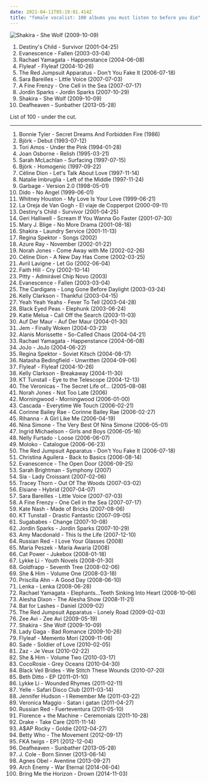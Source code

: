 ```yaml
---
date: 2021-04-11T05:19:01.414Z
title: "female vocalist: 100 albums you must listen to before you die"
---
```

![Shakira - She Wolf (2009-10-09)](http://coverartarchive.org/release/d4b44066-c686-465e-a68a-4c5248b7466e/2133462264-500.jpg "Shakira - She Wolf (2009-10-09)")
<ol class="albums">
<li data-cover="https://via.placeholder.com/450" data-tags="rnb" role="button">Destiny's Child - Survivor (2001-04-25)</li>
<li data-cover="http://coverartarchive.org/release/0d36931b-831a-3663-90a1-57b2210e19f3/2107137774-500.jpg" data-tags="rock" role="button">Evanescence - Fallen (2003-03-04)</li>
<li data-cover="http://coverartarchive.org/release/afa6abfc-c25c-46ad-bf82-dfb1e0befc5d/11779004677-500.jpg" data-tags="female vocalists, indie" role="button">Rachael Yamagata - Happenstance (2004-06-08)</li>
<li data-cover="https://img.discogs.com/siliP9KWt0ywP1IntEzYd8rCZ84=/fit-in/350x350/filters:strip_icc():format(jpeg):mode_rgb():quality(90)/discogs-images/R-789078-1403779298-7728.jpeg.jpg" data-tags="alternative rock, rock, female vocalists" role="button">Flyleaf - Flyleaf (2004-10-26)</li>
<li data-cover="http://coverartarchive.org/release/76360728-22dd-4c57-86d2-481b4a2e88fc/12966416160-500.jpg" data-tags="rock, alternative rock, emo, screamo" role="button">The Red Jumpsuit Apparatus - Don't You Fake It (2006-07-18)</li>
<li data-cover="http://coverartarchive.org/release/bb65a0e6-41c3-42dc-be56-1e2064eb1b2f/13725245197-500.jpg" data-tags="pop" role="button">Sara Bareilles - Little Voice (2007-07-03)</li>
<li data-cover="https://img.discogs.com/JEIfc9NdY3c9F5eLEJxd9_dr_54=/fit-in/600x527/filters:strip_icc():format(jpeg):mode_rgb():quality(90)/discogs-images/R-1148059-1202040265.jpeg.jpg" data-tags="female vocalist, indie" role="button">A Fine Frenzy - One Cell in the Sea (2007-07-17)</li>
<li data-cover="http://coverartarchive.org/release/b86285db-3459-37e8-a190-493ac9b7954f/21075550304-500.jpg" data-tags="pop, rnb" role="button">Jordin Sparks - Jordin Sparks (2007-10-29)</li>
<li data-cover="http://coverartarchive.org/release/d4b44066-c686-465e-a68a-4c5248b7466e/2133462264-500.jpg" data-tags="shakira, pop, dance" role="button">Shakira - She Wolf (2009-10-09)</li>
<li data-cover="http://coverartarchive.org/release/2c6513c0-7b01-4b36-836c-d400e80e8072/25313095145-500.jpg" data-tags="post-black metal, blackgaze" role="button">Deafheaven - Sunbather (2013-05-28)</li>
</ol>
List of 100 - under the cut.
<!-- more -->

_________________

<ol class="albums">
<li data-cover="http://coverartarchive.org/release/96a3712c-34d7-4572-b1f1-57386b35900d/11361311426-500.jpg" data-tags="rock, female vocalist, bonnie tyler" role="button">
Bonnie Tyler - Secret Dreams And Forbidden Fire (1986)
</li>
<li data-cover="http://coverartarchive.org/release/3945b500-1e03-3060-89a2-82b0938d8397/23040661690-500.jpg" data-tags="electronic, alternative" role="button">
Björk - Debut (1993-07-12)
</li>
<li data-cover="http://coverartarchive.org/release/716ab432-03be-3567-9d9f-1cbb4736e0dc/24215052902-500.jpg" data-tags="piano, alternative, 90s" role="button">
Tori Amos - Under the Pink (1994-01-28)
</li>
<li data-cover="http://coverartarchive.org/release/cf2d4879-5b57-446c-a344-73edc2c953ee/2125238082-500.jpg" data-tags="rock" role="button">
Joan Osborne - Relish (1995-03-21)
</li>
<li data-cover="http://coverartarchive.org/release/e427c52c-60f4-3df4-9493-2df0734d85aa/3198645256-500.jpg" data-tags="female vocalists" role="button">
Sarah McLachlan - Surfacing (1997-07-15)
</li>
<li data-cover="http://coverartarchive.org/release/7a2ad97a-55e9-48a4-953b-45ddc10f7f0f/3778603775-500.jpg" data-tags="electronic, alternative" role="button">
Björk - Homogenic (1997-09-22)
</li>
<li data-cover="http://coverartarchive.org/release/e242203e-fa5f-401e-ade9-ff12907ccd93/4017146272-500.jpg" data-tags="pop, celine dion" role="button">
Céline Dion - Let's Talk About Love (1997-11-14)
</li>
<li data-cover="http://coverartarchive.org/release/13e46e8d-b4c4-4669-b76c-3cc461569e56/25963924896-500.jpg" data-tags="pop" role="button">
Natalie Imbruglia - Left of the Middle (1997-11-24)
</li>
<li data-cover="http://coverartarchive.org/release/0caa32f8-85be-339f-ade9-d2ce32a6a1f7/5995318726-500.jpg" data-tags="90s, rock, alternative" role="button">
Garbage - Version 2.0 (1998-05-01)
</li>
<li data-cover="http://coverartarchive.org/release/7a9b4a0c-0888-4889-804b-eae4f6a2d4b5/7948199430-500.jpg" data-tags="pop, dido, female vocalists" role="button">
Dido - No Angel (1999-06-01)
</li>
<li data-cover="https://img.discogs.com/wcbeSKP_aB4pvG4rgyduqbSndRQ=/fit-in/600x600/filters:strip_icc():format(jpeg):mode_rgb():quality(90)/discogs-images/R-10368880-1496116674-5471.jpeg.jpg" data-tags="90s, soul, rnb, pop, female vocalists" role="button">
Whitney Houston - My Love Is Your Love (1999-06-21)
</li>
<li data-cover="http://coverartarchive.org/release/3e1b3d08-3af2-43ac-8010-64a801b45d25/10003126515-500.jpg" data-tags="spanish, pop" role="button">
La Oreja de Van Gogh - El viaje de Copperpot (2000-09-11)
</li>
<li data-cover="https://via.placeholder.com/450" data-tags="rnb" role="button">
Destiny's Child - Survivor (2001-04-25)
</li>
<li data-cover="https://img.discogs.com/3CK529HiIwzc3kNoo8mCsUeO140=/fit-in/600x547/filters:strip_icc():format(jpeg):mode_rgb():quality(90)/discogs-images/R-7268457-1437683277-8109.jpeg.jpg" data-tags="pop" role="button">
Geri Halliwell - Scream If You Wanna Go Faster (2001-07-30)
</li>
<li data-cover="https://img.discogs.com/2Q7yBavtKprmJuGM2-2N9VSLyow=/fit-in/600x591/filters:strip_icc():format(jpeg):mode_rgb():quality(90)/discogs-images/R-4010103-1372561683-8385.jpeg.jpg" data-tags="rnb, female vocalists" role="button">
Mary J. Blige - No More Drama (2001-08-18)
</li>
<li data-cover="http://coverartarchive.org/release/6217e136-71e2-3c8e-b4f5-57d264fa0773/2133435434-500.jpg" data-tags="shakira, pop, latin" role="button">
Shakira - Laundry Service (2001-11-13)
</li>
<li data-cover="http://coverartarchive.org/release/fcb8a3df-61cc-450e-9c9a-fbcfddffae84/16146902869-500.jpg" data-tags="piano, female vocalists" role="button">
Regina Spektor - Songs (2002)
</li>
<li data-cover="https://img.discogs.com/47xuNForVmL8VhFijNcP3PhgP6U=/fit-in/600x594/filters:strip_icc():format(jpeg):mode_rgb():quality(90)/discogs-images/R-716025-1493787625-5590.jpeg.jpg" data-tags="female vocalists" role="button">
Azure Ray - November (2002-01-22)
</li>
<li data-cover="http://coverartarchive.org/release/a7b9e4e4-b21e-4c70-8aee-5fa555796225/16662903606-500.jpg" data-tags="jazz" role="button">
Norah Jones - Come Away with Me (2002-02-26)
</li>
<li data-cover="https://img.discogs.com/_rd-VQ24XDQKDNOWoc9Y_TdShuI=/fit-in/450x467/filters:strip_icc():format(jpeg):mode_rgb():quality(90)/discogs-images/R-2583660-1420114474-5047.jpeg.jpg" data-tags="celine dion, pop" role="button">
Céline Dion - A New Day Has Come (2002-03-25)
</li>
<li data-cover="http://coverartarchive.org/release/bd2fef46-f003-477f-bfb0-6b4de66cfcea/1855817166-500.jpg" data-tags="pop rock" role="button">
Avril Lavigne - Let Go (2002-06-04)
</li>
<li data-cover="http://coverartarchive.org/release/b4559308-a761-3279-8243-35952f3aeb7a/19438296770-500.jpg" data-tags="country" role="button">
Faith Hill - Cry (2002-10-14)
</li>
<li data-cover="http://coverartarchive.org/release/24f1473c-f653-4be8-abf3-f8236306e175/7083854891-500.jpg" data-tags="rock" role="button">
Pitty - Admirável Chip Novo (2003)
</li>
<li data-cover="http://coverartarchive.org/release/0d36931b-831a-3663-90a1-57b2210e19f3/2107137774-500.jpg" data-tags="rock" role="button">
Evanescence - Fallen (2003-03-04)
</li>
<li data-cover="http://coverartarchive.org/release/ac28d08e-aada-38e0-bdb3-7307618bcbe7/16232910297-500.jpg" data-tags="the cardigans, pop, rock, female vocalists" role="button">
The Cardigans - Long Gone Before Daylight (2003-03-24)
</li>
<li data-cover="http://coverartarchive.org/release/6d0597e0-d564-4a07-9822-9ace6a80c538/8316333978-500.jpg" data-tags="pop" role="button">
Kelly Clarkson - Thankful (2003-04-15)
</li>
<li data-cover="http://coverartarchive.org/release/ce74eeee-8e30-34db-addd-5ea135500e2e/5835206005-500.jpg" data-tags="indie rock, indie, rock" role="button">
Yeah Yeah Yeahs - Fever To Tell (2003-04-28)
</li>
<li data-cover="http://coverartarchive.org/release/5d5ee308-2a69-4f81-8f59-8036bce6a595/6853145556-500.jpg" data-tags="black eyed peas, hip-hop" role="button">
Black Eyed Peas - Elephunk (2003-06-24)
</li>
<li data-cover="https://img.discogs.com/kutq8szyAFLHrSU7nW-GlGhoHs4=/fit-in/600x608/filters:strip_icc():format(jpeg):mode_rgb():quality(90)/discogs-images/R-420173-1240855058.jpeg.jpg" data-tags="female vocalists, jazz, blues, katie melua" role="button">
Katie Melua - Call Off the Search (2003-11-03)
</li>
<li data-cover="http://coverartarchive.org/release/d382c28a-b0eb-4b96-af83-a43c22708964/15534816604-500.jpg" data-tags="rock" role="button">
Auf Der Maur - Auf Der Maur (2004-01-30)
</li>
<li data-cover="http://coverartarchive.org/release/dfb9db5d-bb8c-4fcd-a256-96841b6d090a/7929248241-500.jpg" data-tags="pop, female vocalists" role="button">
Jem - Finally Woken (2004-03-23)
</li>
<li data-cover="https://img.discogs.com/CCxUwRm81jM_0CM802lS8k56_Q0=/fit-in/600x595/filters:strip_icc():format(jpeg):mode_rgb():quality(90)/discogs-images/R-7779793-1448665081-4807.jpeg.jpg" data-tags="rock, female vocalists" role="button">
Alanis Morissette - So-Called Chaos (2004-04-21)
</li>
<li data-cover="http://coverartarchive.org/release/afa6abfc-c25c-46ad-bf82-dfb1e0befc5d/11779004677-500.jpg" data-tags="female vocalists, indie" role="button">
Rachael Yamagata - Happenstance (2004-06-08)
</li>
<li data-cover="http://coverartarchive.org/release/3b97be74-25cf-487a-9a55-905f8b61a222/27975675575-500.jpg" data-tags="pop" role="button">
JoJo - JoJo (2004-06-22)
</li>
<li data-cover="http://coverartarchive.org/release/39af013c-fe41-413e-8909-066147967c57/16197647081-500.jpg" data-tags="singer-songwriter, female vocalists, anti-folk" role="button">
Regina Spektor - Soviet Kitsch (2004-08-17)
</li>
<li data-cover="https://img.discogs.com/qkvDofuDAKamlVevQ6NpGVxtJCY=/fit-in/600x599/filters:strip_icc():format(jpeg):mode_rgb():quality(90)/discogs-images/R-567304-1132414198.jpeg.jpg" data-tags="pop" role="button">
Natasha Bedingfield - Unwritten (2004-09-06)
</li>
<li data-cover="https://img.discogs.com/siliP9KWt0ywP1IntEzYd8rCZ84=/fit-in/350x350/filters:strip_icc():format(jpeg):mode_rgb():quality(90)/discogs-images/R-789078-1403779298-7728.jpeg.jpg" data-tags="alternative rock, rock, female vocalists" role="button">
Flyleaf - Flyleaf (2004-10-26)
</li>
<li data-cover="http://coverartarchive.org/release/6342cca6-fdff-4c88-b876-02ae109195bf/18168439287-500.jpg" data-tags="pop" role="button">
Kelly Clarkson - Breakaway (2004-11-30)
</li>
<li data-cover="https://img.discogs.com/uab3AD5Gc4ImQL_OSmNQqaSwO1Y=/fit-in/600x591/filters:strip_icc():format(jpeg):mode_rgb():quality(90)/discogs-images/R-664042-1478671475-7937.jpeg.jpg" data-tags="female vocalists" role="button">
KT Tunstall - Eye to the Telescope (2004-12-13)
</li>
<li data-cover="http://coverartarchive.org/release/8fde8d7d-3f56-3d6e-8025-c8e9e5e76038/14903323808-500.jpg" data-tags="pop, pop punk, the veronicas" role="button">
The Veronicas - The Secret Life of... (2005-08-08)
</li>
<li data-cover="http://coverartarchive.org/release/8cdee963-2bcb-34dd-b682-5d5dc80dbea3/2519957819-500.jpg" data-tags="jazz, female vocalists" role="button">
Norah Jones - Not Too Late (2006)
</li>
<li data-cover="https://img.discogs.com/P9OIItVWMrLLVMRWKBoMyl5N1x8=/fit-in/500x500/filters:strip_icc():format(jpeg):mode_rgb():quality(90)/discogs-images/R-605155-1137543919.jpeg.jpg" data-tags="indie, rock, alternative, indie rock, nth degree, jetsetter" role="button">
Morningwood - Morningwood (2006-01-00)
</li>
<li data-cover="http://coverartarchive.org/release/bd693fb6-6fbd-4cbe-9b61-a78f18112910/28388783118-500.jpg" data-tags="dance" role="button">
Cascada - Everytime We Touch (2006-02-21)
</li>
<li data-cover="https://img.discogs.com/cJD9YaMrOcFcA8aD_WRJTCk8vCM=/fit-in/600x595/filters:strip_icc():format(jpeg):mode_rgb():quality(90)/discogs-images/R-3635262-1391952508-1369.jpeg.jpg" data-tags="soul" role="button">
Corinne Bailey Rae - Corinne Bailey Rae (2006-02-27)
</li>
<li data-cover="http://coverartarchive.org/release/c3f71ac7-d8e1-4e21-8fd8-2fcfd82e1d0f/14539810071-500.jpg" data-tags="pop, rnb, rihanna" role="button">
Rihanna - A Girl Like Me (2006-04-19)
</li>
<li data-cover="http://coverartarchive.org/release/c6c61472-2383-4be6-b3ba-2a52d0942622/15851529259-500.jpg" data-tags="jazz, female vocalist, nina simone" role="button">
Nina Simone - The Very Best Of Nina Simone (2006-05-01)
</li>
<li data-cover="http://coverartarchive.org/release/f8fc46b2-ee63-4e41-8203-296e370f1168/10361326815-500.jpg" data-tags="singer-songwriter" role="button">
Ingrid Michaelson - Girls and Boys (2006-05-16)
</li>
<li data-cover="http://coverartarchive.org/release/bc8e84c6-c841-321c-ba2a-3dec63126872/17919825722-500.jpg" data-tags="pop" role="button">
Nelly Furtado - Loose (2006-06-07)
</li>
<li data-cover="http://coverartarchive.org/release/0526cd89-0e9f-4fd1-bf29-c349091396f4/15207616068-500.jpg" data-tags="electronic, trip-hop, female vocalists" role="button">
Moloko - Catalogue (2006-06-23)
</li>
<li data-cover="http://coverartarchive.org/release/76360728-22dd-4c57-86d2-481b4a2e88fc/12966416160-500.jpg" data-tags="rock, alternative rock, emo, screamo" role="button">
The Red Jumpsuit Apparatus - Don't You Fake It (2006-07-18)
</li>
<li data-cover="http://coverartarchive.org/release/d0445642-1485-3c54-a670-3b577da64906/4161828676-500.jpg" data-tags="pop, soul, rnb" role="button">
Christina Aguilera - Back to Basics (2006-08-14)
</li>
<li data-cover="http://coverartarchive.org/release/b0a43312-26f6-46e1-b751-f24f54413e9f/6183360728-500.jpg" data-tags="rock, gothic rock" role="button">
Evanescence - The Open Door (2006-09-25)
</li>
<li data-cover="https://img.discogs.com/yN1TDls6ZCOnqUGsiJ48a5Yfk2w=/fit-in/600x600/filters:strip_icc():format(jpeg):mode_rgb():quality(90)/discogs-images/R-1393131-1523761238-6659.jpeg.jpg" data-tags="opera, female vocalist, classical symphony, sarah brightman" role="button">
Sarah Brightman - Symphony (2007)
</li>
<li data-cover="http://coverartarchive.org/release/0075a622-1005-46c7-b008-5a905f0828ca/1717249902-500.jpg" data-tags="chillout" role="button">
Sia - Lady Croissant (2007-02-06)
</li>
<li data-cover="https://img.discogs.com/f7__Lk0Pzcc6oc5LPnxSwsCu9nE=/fit-in/600x596/filters:strip_icc():format(jpeg):mode_rgb():quality(90)/discogs-images/R-912093-1248848106.jpeg.jpg" data-tags="electropop, female vocalist, electronic" role="button">
Tracey Thorn - Out Of The Woods (2007-03-02)
</li>
<li data-cover="http://coverartarchive.org/release/5a2161b8-0ce9-4452-812e-94d0b40d2c01/15293691504-500.jpg" data-tags="trip-hop" role="button">
Elsiane - Hybrid (2007-04-07)
</li>
<li data-cover="http://coverartarchive.org/release/bb65a0e6-41c3-42dc-be56-1e2064eb1b2f/13725245197-500.jpg" data-tags="pop" role="button">
Sara Bareilles - Little Voice (2007-07-03)
</li>
<li data-cover="https://img.discogs.com/JEIfc9NdY3c9F5eLEJxd9_dr_54=/fit-in/600x527/filters:strip_icc():format(jpeg):mode_rgb():quality(90)/discogs-images/R-1148059-1202040265.jpeg.jpg" data-tags="female vocalist, indie" role="button">
A Fine Frenzy - One Cell in the Sea (2007-07-17)
</li>
<li data-cover="https://img.discogs.com/G-80IlCFUDTqAssTbS0pDeA3AcI=/fit-in/600x596/filters:strip_icc():format(jpeg):mode_rgb():quality(90)/discogs-images/R-1104100-1465185364-3063.jpeg.jpg" data-tags="indie pop, british" role="button">
Kate Nash - Made of Bricks (2007-08-06)
</li>
<li data-cover="https://img.discogs.com/Ac6KrOzJLeBWuioFwn1OsSnLvgM=/fit-in/600x539/filters:strip_icc():format(jpeg):mode_rgb():quality(90)/discogs-images/R-1236134-1341822714-7399.jpeg.jpg" data-tags="pop, rock, folk" role="button">
KT Tunstall - Drastic Fantastic (2007-09-05)
</li>
<li data-cover="http://coverartarchive.org/release/3bc43105-9f72-4fe8-8eb8-ff089c0fc8af/21663830337-500.jpg" data-tags="pop" role="button">
Sugababes - Change (2007-10-08)
</li>
<li data-cover="http://coverartarchive.org/release/b86285db-3459-37e8-a190-493ac9b7954f/21075550304-500.jpg" data-tags="pop, rnb" role="button">
Jordin Sparks - Jordin Sparks (2007-10-29)
</li>
<li data-cover="http://coverartarchive.org/release/4846826f-c71e-4172-9229-4e1ff7d3e033/2338491060-500.jpg" data-tags="female vocalists, pop" role="button">
Amy Macdonald - This Is the Life (2007-12-10)
</li>
<li data-cover="http://coverartarchive.org/release/3c4b4019-e51b-4334-811f-ca2621f32187/20956673504-500.jpg" data-tags="singer-songwriter, female vocalist, can you hear the rain" role="button">
Russian Red - I Love Your Glasses (2008)
</li>
<li data-cover="http://coverartarchive.org/release/556432f0-5442-485a-99c2-a53ec51b9be5/4394678336-500.jpg" data-tags="alternative, polish, female vocalist" role="button">
Maria Peszek - Maria Awaria (2008)
</li>
<li data-cover="http://coverartarchive.org/release/472ab586-be69-4bdb-8f90-af1d25e754a6/22781705669-500.jpg" data-tags="female vocalists, covers, jazz, cover" role="button">
Cat Power - Jukebox (2008-01-18)
</li>
<li data-cover="http://coverartarchive.org/release/b1bdb840-cda8-3506-9773-90418c275e5d/20132331254-500.jpg" data-tags="swedish, indie pop, female vocalists" role="button">
Lykke Li - Youth Novels (2008-01-30)
</li>
<li data-cover="https://img.discogs.com/73mAPAbvKt1kGGKSDvi5DG3ow9k=/fit-in/600x595/filters:strip_icc():format(jpeg):mode_rgb():quality(90)/discogs-images/R-7625635-1445709296-7336.jpeg.jpg" data-tags="female vocalists, downtempo, trip-hop" role="button">
Goldfrapp - Seventh Tree (2008-02-06)
</li>
<li data-cover="http://coverartarchive.org/release/ee79e860-68e7-46ad-bebb-8a003a1dc7a4/4804280407-500.jpg" data-tags="indie" role="button">
She & Him - Volume One (2008-03-18)
</li>
<li data-cover="http://coverartarchive.org/release/e2571a99-f9f8-4fa1-bdd2-22740cdcb31f/26625457519-500.jpg" data-tags="folk, female vocalists, female vocalist" role="button">
Priscilla Ahn - A Good Day (2008-06-10)
</li>
<li data-cover="https://img.discogs.com/Mj-VniH_KORzVNWCsLnQ3Oqouk0=/fit-in/500x500/filters:strip_icc():format(jpeg):mode_rgb():quality(90)/discogs-images/R-1479106-1222759285.jpeg.jpg" data-tags="pop" role="button">
Lenka - Lenka (2008-06-28)
</li>
<li data-cover="https://img.discogs.com/mzztKFzYH1uhoDlcMzS0sVNixBc=/fit-in/600x529/filters:strip_icc():format(jpeg):mode_rgb():quality(90)/discogs-images/R-1545566-1248028809.jpeg.jpg" data-tags="alternative rock, blues rock, female vocalist" role="button">
Rachael Yamagata - Elephants...Teeth Sinking Into Heart (2008-10-06)
</li>
<li data-cover="http://coverartarchive.org/release/fb2653a0-09ae-4fed-9684-545ef2941cc1/7693611149-500.jpg" data-tags="pop, british, uk, female vocalist, 00s, english, nice album art, cds i know i love" role="button">
Alesha Dixon - The Alesha Show (2008-11-21)
</li>
<li data-cover="https://img.discogs.com/nMUq5r_7Cx55c3hDjKfzXSV9Zp0=/fit-in/600x608/filters:strip_icc():format(jpeg):mode_rgb():quality(90)/discogs-images/R-1717943-1238941814.jpeg.jpg" data-tags="2009 albums" role="button">
Bat for Lashes - Daniel (2009-02)
</li>
<li data-cover="https://img.discogs.com/ECgdKUcUeuBXftXptLCijuH3Ck8=/fit-in/225x225/filters:strip_icc():format(jpeg):mode_rgb():quality(90)/discogs-images/R-2756160-1299611878.jpeg.jpg" data-tags="female fronted metal, female vocalists, hair metal, reggaeton, female vocalist, queercore, goregrind, homocore, brutal death metal, nsbm, a campire and a tent and a flashlight and some matches and a tree and that river and my glasses and a spaceship and a really really big bear but the bear is really really far away, drops wet cement on unsuspecting crippled children, a place for people with that tiny black spot on their brain to go when the darkness leaks out and does what it wills, erotic, brutal deathcore, nazi, crimes against humanity, national socialist black metal, swag, fashioncore, antifa, niggacore, a campfire and a tent and a flashlight and some matches and a tree and that river and my glasses and a spaceship and a really really big bear but the bear is really really far away, music to suck cock to, homoerotic, man in the pickle suit tricked me again, wagnerian arrangements, no pubic hair, music to have anal sex to" role="button">
The Red Jumpsuit Apparatus - Lonely Road (2009-02-03)
</li>
<li data-cover="https://img.discogs.com/oR1xTsEgSpIteuBduC1hBQfHXY0=/fit-in/600x532/filters:strip_icc():format(jpeg):mode_rgb():quality(90)/discogs-images/R-2059688-1262550764.jpeg.jpg" data-tags="indie, zee avi" role="button">
Zee Avi - Zee Avi (2009-05-19)
</li>
<li data-cover="http://coverartarchive.org/release/d4b44066-c686-465e-a68a-4c5248b7466e/2133462264-500.jpg" data-tags="shakira, pop, dance" role="button">
Shakira - She Wolf (2009-10-09)
</li>
<li data-cover="http://coverartarchive.org/release/04f101f9-ec94-44e5-ada0-ad008e4ba143/11915919334-500.jpg" data-tags="lady gaga" role="button">
Lady Gaga - Bad Romance (2009-10-26)
</li>
<li data-cover="http://coverartarchive.org/release/ab1a46d9-45a9-4cb2-8ae2-e0eff63d9042/1236764317-500.jpg" data-tags="alternative rock" role="button">
Flyleaf - Memento Mori (2009-11-06)
</li>
<li data-cover="http://coverartarchive.org/release/06697697-6019-31eb-b5a0-f7bc3c861bbe/4896141275-500.jpg" data-tags="soul" role="button">
Sade - Soldier of Love (2010-02-05)
</li>
<li data-cover="http://coverartarchive.org/release/811cb6bf-c2fe-47f9-96f5-2c0ca62aea65/4241392062-500.jpg" data-tags="female vocalist" role="button">
Zaz - Je Veux (2010-02-22)
</li>
<li data-cover="http://coverartarchive.org/release/2c965efb-dd6e-430b-bd4e-be8a5733aaac/4804300300-500.jpg" data-tags="indie pop" role="button">
She & Him - Volume Two (2010-03-17)
</li>
<li data-cover="http://coverartarchive.org/release/a29ce30f-9b97-347f-89cf-eeec57174ac0/5227604030-500.jpg" data-tags="freak folk" role="button">
CocoRosie - Grey Oceans (2010-04-30)
</li>
<li data-cover="http://coverartarchive.org/release/93ec657e-220a-4d21-a4c2-dc1028221ed5/8675348488-500.jpg" data-tags="post-hardcore" role="button">
Black Veil Brides - We Stitch These Wounds (2010-07-20)
</li>
<li data-cover="https://img.discogs.com/8KeiDw_Q_q-hZW8ryWwrAkr2zJc=/fit-in/600x600/filters:strip_icc():format(jpeg):mode_rgb():quality(90)/discogs-images/R-2652046-1295039348.gif.jpg" data-tags="disco, female vocalist, beth ditto" role="button">
Beth Ditto - EP (2011-01-10)
</li>
<li data-cover="http://coverartarchive.org/release/36850a03-c671-4690-9eb9-b6aa96d52405/7463293341-500.jpg" data-tags="indie pop" role="button">
Lykke Li - Wounded Rhymes (2011-02-11)
</li>
<li data-cover="http://coverartarchive.org/release/654b2ebd-a5e8-419e-bf56-70d9c79309fe/5526539361-500.jpg" data-tags="electronic, french" role="button">
Yelle - Safari Disco Club (2011-03-14)
</li>
<li data-cover="http://coverartarchive.org/release/5597fa83-0f6a-4eef-ac83-ee15f6eb9b2e/2524821065-500.jpg" data-tags="female vocalist, soul, r&b, jennifer hudson" role="button">
Jennifer Hudson - I Remember Me (2011-03-22)
</li>
<li data-cover="http://coverartarchive.org/release/09d67cf4-23bc-4213-a560-c6f4adcbe336/27167280969-500.jpg" data-tags="swedish, svenskt, female vocalist, 10s, swedish poprock" role="button">
Veronica Maggio - Satan i gatan (2011-04-27)
</li>
<li data-cover="https://img.discogs.com/o05yWSBOKT3HgtC8ilBMpVhim7I=/fit-in/500x500/filters:strip_icc():format(jpeg):mode_rgb():quality(90)/discogs-images/R-2903044-1306494863.jpeg.jpg" data-tags="spanish, female vocalist" role="button">
Russian Red - Fuerteventura (2011-05-10)
</li>
<li data-cover="http://coverartarchive.org/release/c4cd4554-e6c2-4474-9e03-305b586007a1/17890002299-500.jpg" data-tags="indie, female vocalists" role="button">
Florence + the Machine - Ceremonials (2011-10-28)
</li>
<li data-cover="http://coverartarchive.org/release/0b4ab5f2-73f0-405f-9add-2330c3a248c1/2054695522-500.jpg" data-tags="drake, hip hop" role="button">
Drake - Take Care (2011-11-14)
</li>
<li data-cover="http://coverartarchive.org/release/47db0ca6-078c-4b2c-84e3-462141d540cf/1095434037-500.jpg" data-tags="female fronted metal, hip-hop, hair metal, skinhead, reggaeton, female vocalist, queercore, gold, rac, goregrind, homocore, deathcore, brutal death metal, nsbm, deathgrind, hatecore, crunkcore, brutal deathcore, nazi, crimes against humanity, national socialist black metal, fashioncore, antifa, moshcore, blackcore, nigga, music to suck cock to, homoerotic, music to have anal sex to, asap rocky,  a$ap rocky" role="button">
A$AP Rocky - Goldie (2012-04-27)
</li>
<li data-cover="http://coverartarchive.org/release/8b484d1b-65ce-4f84-b0c9-d022f1125ce2/6559339900-500.jpg" data-tags="electronica, electropop, pop, indie pop, upbeat, female vocalist" role="button">
Betty Who - The Movement (2012-09-17)
</li>
<li data-cover="https://img.discogs.com/19gVmYS-jPeW1-fBtymMvrLh0aU=/fit-in/600x600/filters:strip_icc():format(jpeg):mode_rgb():quality(90)/discogs-images/R-8364328-1461426128-5075.jpeg.jpg" data-tags="electronic, trip-hop, experimental, dream pop, alternative rnb" role="button">
FKA twigs - EP1 (2012-12-04)
</li>
<li data-cover="http://coverartarchive.org/release/2c6513c0-7b01-4b36-836c-d400e80e8072/25313095145-500.jpg" data-tags="post-black metal, blackgaze" role="button">
Deafheaven - Sunbather (2013-05-28)
</li>
<li data-cover="http://coverartarchive.org/release/d32d031a-0a3a-44b5-9d7e-2a6a21790e04/4402882720-500.jpg" data-tags="hip hop, j cole, born sinner" role="button">
J. Cole - Born Sinner (2013-06-14)
</li>
<li data-cover="http://coverartarchive.org/release/2d012e66-6759-485b-beb5-00532c46a386/8544215048-500.jpg" data-tags="folk, singer-songwriter, piano" role="button">
Agnes Obel - Aventine (2013-09-27)
</li>
<li data-cover="http://coverartarchive.org/release/fcf13fb9-6887-42e1-9b80-fd2e8446dff2/15541280931-500.jpg" data-tags="melodic death metal" role="button">
Arch Enemy - War Eternal (2014-06-04)
</li>
<li data-cover="http://coverartarchive.org/release/304c9ca2-90a7-46ec-98d3-36ce28714ec2/8655187028-500.jpg" data-tags="true norwegian black metal, female fronted metal, female vocalists, reggaeton, female vocalist, queercore, post-hardcore, goregrind, homocore, brutal death metal, nsbm, a campire and a tent and a flashlight and some matches and a tree and that river and my glasses and a spaceship and a really really big bear but the bear is really really far away, drops wet cement on unsuspecting crippled children, a place for people with that tiny black spot on their brain to go when the darkness leaks out and does what it wills, erotic, true metal, true black metal, brutal deathcore, nazi, crimes against humanity, national socialist black metal, swag, fashioncore, antifa, niggacore, gay black metal, a campfire and a tent and a flashlight and some matches and a tree and that river and my glasses and a spaceship and a really really big bear but the bear is really really far away, music to suck cock to, homoerotic, man in the pickle suit tricked me again, wagnerian arrangements, no pubic hair, music to have anal sex to, gaygrind, proud to be gay" role="button">
Bring Me the Horizon - Drown (2014-11-03)
</li>
</ol>